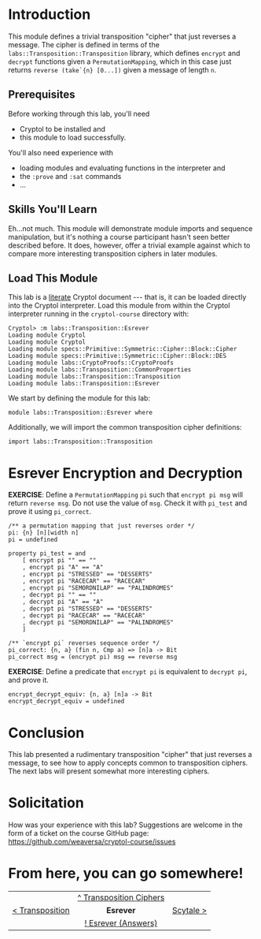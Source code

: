 # Introduction

This module defines a trivial transposition "cipher" that just 
reverses a message.  The cipher is defined in terms of the 
`labs::Transposition::Transposition` library, which defines `encrypt` 
and `decrypt` functions given a `PermutationMapping`, which in this 
case just returns ``reverse (take`{n} [0...])`` given a message of 
length `n`.

## Prerequisites

Before working through this lab, you'll need 
  * Cryptol to be installed and
  * this module to load successfully.

You'll also need experience with
  * loading modules and evaluating functions in the interpreter and
  * the `:prove` and `:sat` commands
  * ...

## Skills You'll Learn

Eh...not much.  This module will demonstrate module imports and 
sequence manipulation, but it's nothing a course participant 
hasn't seen better described before.  It does, however, offer a 
trivial example against which to compare more interesting 
transposition ciphers in later modules.

## Load This Module

This lab is a
[literate](https://en.wikipedia.org/wiki/Literate_programming) 
Cryptol document --- that is, it can be loaded directly into the 
Cryptol interpreter. Load this module from within the Cryptol 
interpreter running in the `cryptol-course` directory with:

```Xcryptol-session
Cryptol> :m labs::Transposition::Esrever
Loading module Cryptol
Loading module Cryptol
Loading module specs::Primitive::Symmetric::Cipher::Block::Cipher
Loading module specs::Primitive::Symmetric::Cipher::Block::DES
Loading module labs::CryptoProofs::CryptoProofs
Loading module labs::Transposition::CommonProperties
Loading module labs::Transposition::Transposition
Loading module labs::Transposition::Esrever
```

We start by defining the module for this lab:

```cryptol
module labs::Transposition::Esrever where
```

Additionally, we will import the common transposition cipher 
definitions:

```cryptol
import labs::Transposition::Transposition
```

# Esrever Encryption and Decryption

**EXERCISE**: Define a `PermutationMapping` `pi` such that 
`encrypt pi msg` will return `reverse msg`.  Do not use the value of 
`msg`.  Check it with `pi_test` and prove it using  `pi_correct`.

```cryptol
/** a permutation mapping that just reverses order */
pi: {n} [n][width n]
pi = undefined
```

```cryptol
property pi_test = and
    [ encrypt pi "" == ""
    , encrypt pi "A" == "A"
    , encrypt pi "STRESSED" == "DESSERTS"
    , encrypt pi "RACECAR" == "RACECAR"
    , encrypt pi "SEMORDNILAP" == "PALINDROMES"
    , decrypt pi "" == ""
    , decrypt pi "A" == "A"
    , decrypt pi "STRESSED" == "DESSERTS"
    , decrypt pi "RACECAR" == "RACECAR"
    , decrypt pi "SEMORDNILAP" == "PALINDROMES"
    ]

/** `encrypt pi` reverses sequence order */ 
pi_correct: {n, a} (fin n, Cmp a) => [n]a -> Bit
pi_correct msg = (encrypt pi) msg == reverse msg
```

**EXERCISE**: Define a predicate that `encrypt pi` is equivalent to 
`decrypt pi`, and prove it.

```cryptol
encrypt_decrypt_equiv: {n, a} [n]a -> Bit
encrypt_decrypt_equiv = undefined
```

# Conclusion

This lab presented a rudimentary transposition "cipher" that just 
reverses a message, to see how to apply concepts common to 
transposition ciphers.  The next labs will present somewhat more 
interesting ciphers.

# Solicitation

How was your experience with this lab? Suggestions are welcome in the
form of a ticket on the course GitHub page:
https://github.com/weaversa/cryptol-course/issues

# From here, you can go somewhere!
||||
|-:|:-:|-|
|| [^ Transposition Ciphers](./Contents.md) ||
| [< Transposition](./Transposition.md) | **Esrever** | [Scytale >](./Scytale.md) |
|| [! Esrever (Answers)](./EsreverAnswers.md) ||
